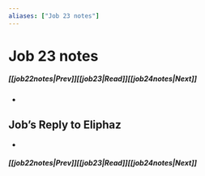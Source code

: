 ```yaml
---
aliases: ["Job 23 notes"]
---
```

# Job 23 notes
##### <span class=arrow-left></span>[[job22notes|Prev]]<span class=navigation-separator></span>[[job23|Read]]<span class=navigation-separator></span>[[job24notes|Next]]<span class=arrow-right></span>
- 
## Job’s Reply to Eliphaz
- 
##### <span class=arrow-left></span>[[job22notes|Prev]]<span class=navigation-separator></span>[[job23|Read]]<span class=navigation-separator></span>[[job24notes|Next]]<span class=arrow-right></span>